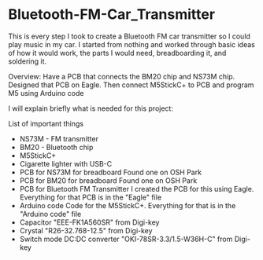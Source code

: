 # Bluetooth-FM-Car_Transmitter
This is every step I took to create a Bluetooth FM car transmitter so I could play music in my car. I started from nothing and worked through basic ideas of how it would work, the parts I would need, breadboarding it, and soldering it.

Overview:
Have a PCB that connects the BM20 chip and NS73M chip. Designed that PCB on Eagle.
Then connect M5StickC+ to PCB and program M5 using Arduino code

I will explain briefly what is needed for this project:

List of important things
- NS73M - FM transmitter
- BM20 - Bluetooth chip
- M5StickC+
- Cigarette lighter with USB-C
- PCB for NS73M for breadboard 
      Found one on OSH Park 
- PCB for BM20 for breadboard
      Found one on OSH Park
- PCB for Bluetooth FM Transmitter
      I created the PCB for this using Eagle. Everything for that PCB is in the "Eagle" file
- Arduino code
      Code for the M5StickC+. Everything for that is in the "Arduino code" file
- Capacitor "EEE-FK1A560SR" from Digi-key
- Crystal "R26-32.768-12.5" from Digi-key
- Switch mode DC:DC converter "OKI-78SR-3.3/1.5-W36H-C" from Digi-key
